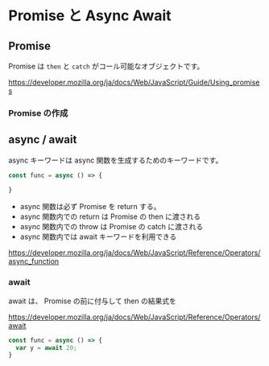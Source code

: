 # Promise と Async Await

## Promise

Promise は `then` と `catch` がコール可能なオブジェクトです。

https://developer.mozilla.org/ja/docs/Web/JavaScript/Guide/Using_promises

### Promise の作成

## async / await 

async キーワードは async 関数を生成するためのキーワードです。

```js
const func = async () => {
    
}
```

- async 関数は必ず Promise を return する。
- async 関数内での return は Promise の then に渡される
- async 関数内での throw は Promise の catch に渡される
- async 関数内では await キーワードを利用できる

https://developer.mozilla.org/ja/docs/Web/JavaScript/Reference/Operators/async_function

### await

await は、 Promise の前に付与して then の結果式を

https://developer.mozilla.org/ja/docs/Web/JavaScript/Reference/Operators/await

```js
const func = async () => {
  var y = await 20;
}
```